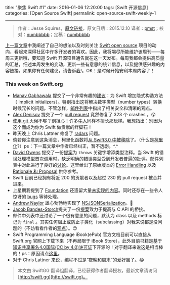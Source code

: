 title: "聚焦 Swift #1"
date: 2016-01-06 12:20:00
tags: [Swift 开源信息]
categories: [Open Source Swift]
permalink: open-source-swift-weekly-1

---
> 作者：Jesse Squires，[原文链接](http://www.jessesquires.com/open-source-swift-weekly-1/)，原文日期：2015.12.10
> 译者：[pmst](http://www.jianshu.com/users/596f2ba91ce9/latest_articles)；校对：[numbbbbb](http://numbbbbb.com/)；定稿：[numbbbbb](http://numbbbbb.com/)
  







<!--此处开始正文-->

[上一篇文章](http://www.jessesquires.com/swift-open-source/)中我阐述了自己的想法以及时刻关注 [Swift open source](https://swift.org/) 项目的动向，看起来深得社区中许多开发者的喜欢。因此，我将竭尽所能维护该周刊——每周三更新哦，要知道 Swift 开源项目通告就在这一天发布。每周我都会提供高质量的汇总，细述本周发生的变动，更新一些有意思的统计信息，以及提供感兴趣的内容链接。如果你有任何建议，请告诉[我](https://twitter.com/jesse_squires)!。OK！是时候开始安利本周内容了！

<!--more-->

### This week on Swift.org 

* [Manav Gabhawala](https://twitter.com/ManavGabhawala) 提交了一个非常有趣的[建议](https://github.com/apple/swift-evolution/pull/37)：为 Swift 增加隐式构造方法（ implicit initializers）。特别指出这将解决数字类型（number types）转换时候冗长的问题。不管怎样，[邮件列表](https://lists.swift.org/pipermail/swift-evolution/2015-December/000352.html)中指出了相关安全和清晰的观点。
* [Alex Denisov](https://twitter.com/1101_debian) 提交了一个 [pull request](https://github.com/apple/swift/pull/295) 竟然修复了 323 个 crashes 。😲
* [使用 git ](https://github.com/apple/swift-evolution/pull/39)火候不够？别担心！许多[牛人](https://github.com/apple/swift-evolution/pull/34#issuecomment-162693826)同样不擅长那玩样。我想指出：别因为这个而成为你为 Swift 做贡献的绊脚石！
* 昨天晚上 Chris Lattner 修复了 [radars](https://github.com/apple/swift/commit/5dded3f3523e9bd6ea45d0b6ffe5068a59d03a3f) 问题。
* 倘若你注意到这条消息，柯里化函数将[从 Swift3.0 中被移除](https://github.com/apple/swift-evolution/blob/master/proposals/0002-remove-currying.md)了。（什么是[柯里化](https://robots.thoughtbot.com/introduction-to-function-currying-in-swift)?）ps：下一篇文章中作者已经纠正，暂不透剧。^.^
* [David Owens](https://twitter.com/owensd) 提交了一份[提案](https://github.com/apple/swift-evolution/pull/26)为 `throws` 关键字增添类型注释。当 Swift 的错误处理模型首次调用时，缺乏明确的错误类型受到开发者普遍的批评。邮件列表中对此进行了良好的[讨论](https://lists.swift.org/pipermail/swift-evolution/Week-of-Mon-20151207/001117.html)。这里给出了原始版本的 [Error Handling](https://github.com/apple/swift/blob/master/docs/ErrorHandlingRationale.rst) 以及 [Rationale 和 Proposal](https://github.com/apple/swift/blob/master/docs/ErrorHandlingRationale.rst) 供你参考。
* Swift 目前已经拥有将近 200 的贡献者以及超过 230 的 pull request 被合并进来。
* 上星期我提到了 [Foundation](https://github.com/apple/swift-corelibs-foundation) 还遗留大量[未实现的内容](https://github.com/apple/swift-corelibs-foundation/search?utf8=✓&q=NSUnimplemented)。同时还存在一些令人惊讶的 [bugs](https://github.com/apple/swift-corelibs-foundation/pull/89/files) 等待处理。
* [Andrew Naylor](https://github.com/argon) 雄心勃勃地实现了 [NSJSONSerialization](https://github.com/apple/swift-corelibs-foundation/pull/54)。👏
* [Jacob Bandes-Storch](https://twitter.com/jtbandes)提交了一份[提案](https://github.com/apple/swift-evolution/pull/44)致力于提高与 C API 的桥接。
* 邮件中列表中还讨论了一个很有意思的问题，默认为 class 以及 methods 标记为 `final` 。其实任何阻止或防止子类化（subclassing）对我来说都是没问题的（不妨看看作者的[观点](https://twitter.com/jesse_squires/status/664588682997964800)）。😊
* Swift Programming Language iBook(ePub) 官方文档目前可以直接从 Swift.org 官网上下载下来（不再局限于 iBook Store），此外目前书籍是基于[知识共享署名4.0国际(CC by 4.0)许可证](https://swift.org/documentation/)下开源的！对于翻译来说这是相当棒的！ps：原因请点[这里](https://twitter.com/clattner_llvm/status/674454905449373696)。
* 对于 Chris Lattner 来说，编程不过是“夜晚和周末”的爱好罢了。😂

> 本文由 SwiftGG 翻译组翻译，已经获得作者翻译授权，最新文章请访问 [http://swift.gg](http://swift.gg)。